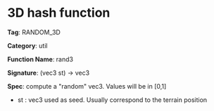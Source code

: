 # 3D hash function

**Tag**: RANDOM_3D

**Category**: util

**Function Name**: rand3

**Signature**: (vec3 st) -> vec3

**Spec**: compute a "random" vec3. Values will be in [0,1]

- st : vec3 used as seed. Usually correspond to the terrain position



